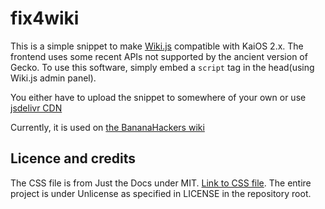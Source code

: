 # fix4wiki

This is a simple snippet to make [Wiki.js](https://js.wiki) compatible with KaiOS 2.x. The frontend uses some recent APIs not supported by the ancient version of Gecko. To use this software, simply embed a `script` tag in the head(using Wiki.js admin panel).

You either have to upload the snippet to somewhere of your own or use [jsdelivr CDN](https://cdn.jsdelivr.net/gh/cyan-2048/fix4wiki/)

Currently, it is used on [the BananaHackers wiki](https://wiki.bananahackers.net)

## Licence and credits

The CSS file is from Just the Docs under MIT. [Link to CSS file](https://just-the-docs.github.io/just-the-docs/assets/css/just-the-docs-default.css). The entire project is under Unlicense as specified in LICENSE in the repository root.
